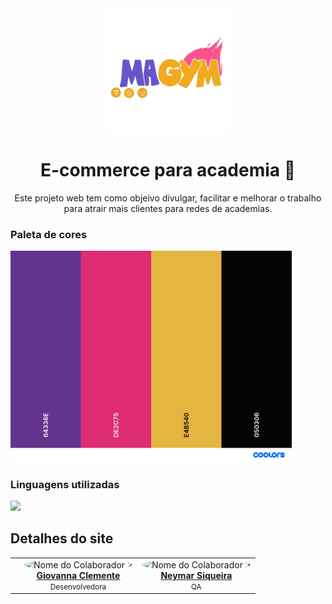 
<div align="center">
<img src="https://github.com/Gigiovh/Gym/blob/main/img/loho.png" width="200px">
<h1 align="center">E-commerce para academia 💪</h1>


<p>Este projeto web tem como objeivo divulgar, facilitar e melhorar o trabalho para atrair mais clientes para redes de academias.</p></div>
<h3>Paleta de cores</h3>
 <img src="https://github.com/Gigiovh/Gym/blob/main/img/palette.png" width="450px">
<h3>Linguagens utilizadas</h3>
  <a href="https://skillicons.dev">
    <img src="https://skillicons.dev/icons?i=html,css,javascript,php" />
  </a>
<h2>Detalhes do site </h2>
<table>
  <tr>
    <td align="center">
      <h4></h4>
    </td>
    <td align="center">
      <img src="https://github.com/Gigiovh.png" width="100px;" style="border-radius:50%;" alt="Nome do Colaborador 2"/>
      <br /><a href="https://github.com/Gigiovh"><b>Giovanna Clemente</b></a>
      <br /><small>Desenvolvedora</small>
    </td>
    <td align="center">
      <img src="https://github.com/neymarsd.png" width="100px;" style="border-radius:50%;" alt="Nome do Colaborador 3"/>
      <br /><a href="https://github.com/neymarsd"><b>Neymar Siqueira</b></a>
      <br /><small>QA</small>
    </td>
  </tr>
</table>
